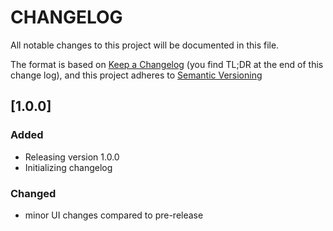 # CHANGELOG

All notable changes to this project will be documented in this file.

The format is based on [Keep a Changelog](https://keepachangelog.com/en/1.0.0/) (you find TL;DR at the end of this change log),
and this project adheres to [Semantic Versioning](https://semver.org/spec/v2.0.0.html)


## [1.0.0]
### Added
* Releasing version 1.0.0
* Initializing changelog

### Changed
* minor UI changes compared to pre-release
